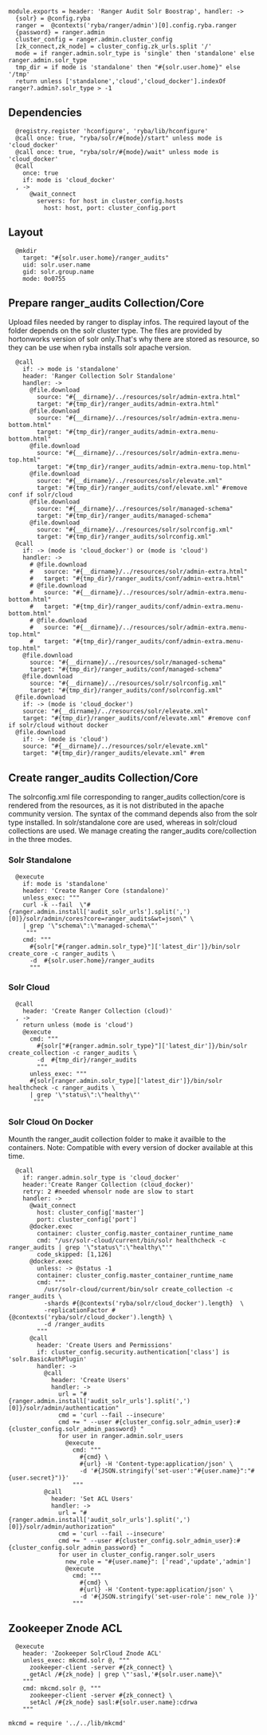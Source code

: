     
    module.exports = header: 'Ranger Audit Solr Boostrap', handler: ->
      {solr} = @config.ryba 
      ranger =  @contexts('ryba/ranger/admin')[0].config.ryba.ranger
      {password} = ranger.admin
      cluster_config = ranger.admin.cluster_config
      [zk_connect,zk_node] = cluster_config.zk_urls.split '/'
      mode = if ranger.admin.solr_type is 'single' then 'standalone' else ranger.admin.solr_type
      tmp_dir = if mode is 'standalone' then "#{solr.user.home}" else '/tmp'
      return unless ['standalone','cloud','cloud_docker'].indexOf ranger?.admin?.solr_type > -1
      
## Dependencies

      @registry.register 'hconfigure', 'ryba/lib/hconfigure'
      @call once: true, "ryba/solr/#{mode}/start" unless mode is 'cloud_docker'
      @call once: true, "ryba/solr/#{mode}/wait" unless mode is 'cloud_docker'
      @call 
        once: true
        if: mode is 'cloud_docker'
      , ->
          @wait_connect
            servers: for host in cluster_config.hosts
              host: host, port: cluster_config.port

## Layout

      @mkdir
        target: "#{solr.user.home}/ranger_audits"
        uid: solr.user.name
        gid: solr.group.name
        mode: 0o0755

## Prepare ranger_audits Collection/Core
Upload files needed by ranger to display infos. The required layout of the folder
depends on the solr cluster type. The files are provided by hortonworks version of solr
only.That's why there are stored as resource, so they can be use when ryba installs
solr apache version.

      @call  
        if: -> mode is 'standalone'
        header: 'Ranger Collection Solr Standalone'
        handler: ->
          @file.download
            source: "#{__dirname}/../resources/solr/admin-extra.html"
            target: "#{tmp_dir}/ranger_audits/admin-extra.html"
          @file.download
            source: "#{__dirname}/../resources/solr/admin-extra.menu-bottom.html"
            target: "#{tmp_dir}/ranger_audits/admin-extra.menu-bottom.html"
          @file.download
            source: "#{__dirname}/../resources/solr/admin-extra.menu-top.html"
            target: "#{tmp_dir}/ranger_audits/admin-extra.menu-top.html"
          @file.download
            source: "#{__dirname}/../resources/solr/elevate.xml"
            target: "#{tmp_dir}/ranger_audits/conf/elevate.xml" #remove conf if solr/cloud
          @file.download
            source: "#{__dirname}/../resources/solr/managed-schema"
            target: "#{tmp_dir}/ranger_audits/managed-schema"
          @file.download
            source: "#{__dirname}/../resources/solr/solrconfig.xml"
            target: "#{tmp_dir}/ranger_audits/solrconfig.xml"
      @call
        if: -> (mode is 'cloud_docker') or (mode is 'cloud')
        handler: ->
          # @file.download
          #   source: "#{__dirname}/../resources/solr/admin-extra.html"
          #   target: "#{tmp_dir}/ranger_audits/conf/admin-extra.html"
          # @file.download
          #   source: "#{__dirname}/../resources/solr/admin-extra.menu-bottom.html"
          #   target: "#{tmp_dir}/ranger_audits/conf/admin-extra.menu-bottom.html"
          # @file.download
          #   source: "#{__dirname}/../resources/solr/admin-extra.menu-top.html"
          #   target: "#{tmp_dir}/ranger_audits/conf/admin-extra.menu-top.html"
        @file.download
          source: "#{__dirname}/../resources/solr/managed-schema"
          target: "#{tmp_dir}/ranger_audits/conf/managed-schema"
        @file.download
          source: "#{__dirname}/../resources/solr/solrconfig.xml"
          target: "#{tmp_dir}/ranger_audits/conf/solrconfig.xml"
      @file.download
        if: -> (mode is 'cloud_docker')
        source: "#{__dirname}/../resources/solr/elevate.xml"
        target: "#{tmp_dir}/ranger_audits/conf/elevate.xml" #remove conf if solr/cloud without docker
      @file.download
        if: -> (mode is 'cloud')
        source: "#{__dirname}/../resources/solr/elevate.xml"
        target: "#{tmp_dir}/ranger_audits/elevate.xml" #rem
        
## Create ranger_audits Collection/Core
The solrconfig.xml file corresponding to ranger_audits collection/core is rendered from
the resources, as it is not distributed in the apache community version.
The syntax of the command depends also from the solr type installed.
In solr/standalone core are used, whereas in solr/cloud collections are used.
We manage creating the ranger_audits core/collection in the three modes.

### Solr Standalone

      @execute
        if: mode is 'standalone'
        header: 'Create Ranger Core (standalone)'
        unless_exec: """
        curl -k --fail  \"#{ranger.admin.install['audit_solr_urls'].split(',')[0]}/solr/admin/cores?core=ranger_audits&wt=json\" \
        | grep '\"schema\":\"managed-schema\"'
         """
        cmd: """
          #{solr["#{ranger.admin.solr_type}"]['latest_dir']}/bin/solr create_core -c ranger_audits \
          -d  #{solr.user.home}/ranger_audits
          """

### Solr Cloud

      @call
        header: 'Create Ranger Collection (cloud)'
      , ->
        return unless (mode is 'cloud')
        @execute
          cmd: """
            #{solr["#{ranger.admin.solr_type}"]['latest_dir']}/bin/solr create_collection -c ranger_audits \
            -d  #{tmp_dir}/ranger_audits
            """
          unless_exec: """
          #{solr[ranger.admin.solr_type]['latest_dir']}/bin/solr healthcheck -c ranger_audits \
          | grep '\"status\":\"healthy\"'
           """

### Solr Cloud On Docker
Mounth the ranger_audit collection folder to make it availble to the containers.
Note: Compatible with every version of docker available at this time.

      @call
        if: ranger.admin.solr_type is 'cloud_docker'
        header:'Create Ranger Collection (cloud_docker)'
        retry: 2 #needed whensolr node are slow to start
        handler: ->
          @wait_connect
            host: cluster_config['master']
            port: cluster_config['port']
          @docker.exec
            container: cluster_config.master_container_runtime_name
            cmd: "/usr/solr-cloud/current/bin/solr healthcheck -c ranger_audits | grep '\"status\":\"healthy\"'"
            code_skipped: [1,126]
          @docker.exec
            unless: -> @status -1
            container: cluster_config.master_container_runtime_name
            cmd: """
              /usr/solr-cloud/current/bin/solr create_collection -c ranger_audits \
              -shards #{@contexts('ryba/solr/cloud_docker').length}  \
              -replicationFactor #{@contexts('ryba/solr/cloud_docker').length} \
              -d /ranger_audits
            """
          @call
            header: 'Create Users and Permissions'
            if: cluster_config.security.authentication['class'] is 'solr.BasicAuthPlugin'
            handler: ->
              @call
                header: 'Create Users'
                handler: ->
                  url = "#{ranger.admin.install['audit_solr_urls'].split(',')[0]}/solr/admin/authentication"
                  cmd = 'curl --fail --insecure'
                  cmd += " --user #{cluster_config.solr_admin_user}:#{cluster_config.solr_admin_password} "
                  for user in ranger.admin.solr_users
                    @execute
                      cmd: """
                        #{cmd} \
                        #{url} -H 'Content-type:application/json' \
                        -d '#{JSON.stringify('set-user':"#{user.name}":"#{user.secret}")}'
                      """
              @call 
                header: 'Set ACL Users'
                handler: ->
                  url = "#{ranger.admin.install['audit_solr_urls'].split(',')[0]}/solr/admin/authorization"
                  cmd = 'curl --fail --insecure'
                  cmd += " --user #{cluster_config.solr_admin_user}:#{cluster_config.solr_admin_password} "
                  for user in cluster_config.ranger.solr_users
                    new_role = "#{user.name}": ['read','update','admin']
                    @execute
                      cmd: """
                        #{cmd} \
                        #{url} -H 'Content-type:application/json' \
                        -d '#{JSON.stringify('set-user-role': new_role )}'
                      """

## Zookeeper Znode ACL

      @execute
        header: 'Zookeeper SolrCloud Znode ACL'
        unless_exec: mkcmd.solr @, """
          zookeeper-client -server #{zk_connect} \
          getAcl /#{zk_node} | grep \"'sasl,'#{solr.user.name}\"
        """
        cmd: mkcmd.solr @, """
          zookeeper-client -server #{zk_connect} \
          setAcl /#{zk_node} sasl:#{solr.user.name}:cdrwa
        """

    mkcmd = require '../../lib/mkcmd'

[ranger-solr-script]:(https://community.hortonworks.com/questions/29291/ranger-solr-script-create-ranger-audits-collection.html)
